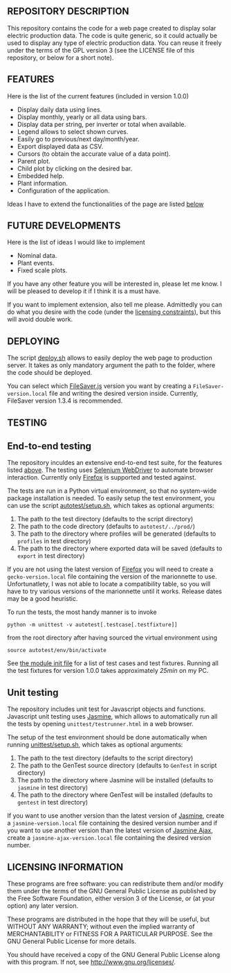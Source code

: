 REPOSITORY DESCRIPTION
----------------------

This repository contains the code for a web page created to display
solar electric production data. The code is quite generic, so it
could actually be used to display any type of electric production data.
You can reuse it freely under the terms of the GPL version 3 (see the 
LICENSE file of this repository, or below for a short note).

FEATURES
--------

Here is the list of the current features (included in version 1.0.0)
- Display daily data using lines.
- Display monthly, yearly or all data using bars.
- Display data per string, per inverter or total when available.
- Legend allows to select shown curves.
- Easily go to previous/next day/month/year.
- Export displayed data as CSV.
- Cursors (to obtain the accurate value of a data point).
- Parent plot.
- Child plot by clicking on the desired bar.
- Embedded help.
- Plant information.
- Configuration of the application.

Ideas I have to extend the functionalities of the page are listed
[below](#future-developments)

FUTURE DEVELOPMENTS
-------------------

Here is the list of ideas I would like to implement
- Nominal data.
- Plant events.
- Fixed scale plots.

If you have any other feature you will be interested in, please let me know.
I will be pleased to develop it if I think it is a must have.

If you want to implement extension, also tell me please. Admittedly you
can do what you desire with the code (under the
[licensing constraints](#licensing-information)), but this will avoid double work.


DEPLOYING
---------

The script [deploy.sh](https://github.com/pasccom/SolarProd/blob/master/deploy.sh)
allows to easily deploy the web page to production server. It takes as only
mandatory argument the path to the folder, where the code should be deployed.

You can select which [FileSaver.js](https://github.com/eligrey/FileSaver.js) 
version you want by creating a `FileSaver-version.local` file and writing
the desired version inside. Currently, FileSaver version 1.3.4 is recommended.

TESTING
-------

## End-to-end testing

The repository inculdes an extensive end-to-end test suite, for the features listed
[above](#features). The testing uses
[Selenium WebDriver](https://www.seleniumhq.org/projects/webdriver/) to automate
browser interaction. Currently only [Firefox](https://www.mozilla.org/fr/firefox/)
is supported and tested against.

The tests are run in a Python virtual environment, so that no system-wide package
installation is needed. To easily setup the test environment, you can use the script
[autotest/setup.sh](https://github.com/pasccom/SolarProd/blob/master/autotest/setup.sh),
which takes as optional arguments:
1. The path to the test directory (defaults to the script directory)
2. The path to the code directory (defaults to `autotest/../prod/`)
3. The path to the directory where profiles will be generated (defaults to `profiles`
in test directory)
4. The path to the directory where exported data will be saved (defaults to `export`
in test directory)

If you are not using the latest version of [Firefox](https://www.mozilla.org/fr/firefox/)
you will need to create a `gecko-version.local` file containing the version of
the marionnette to use. Unfortunatlety, I was not able to locate a compatibility table,
so you will have to try various versions of the marionnette until it works. Release dates
may be a good heuristic.

To run the tests, the most handy manner is to invoke
```
python -m unittest -v autotest[.testcase[.testfixture]]
```
from the root directory after having sourced the virtual environment using
```
source autotest/env/bin/activate
```
See [the module init file](https://github.com/pasccom/SolarProd/blob/master/__init__.py)
for a list of test cases and test fixtures. Running all the test fixtures for version 
1.0.0 takes approximately *25min* on my PC.

## Unit testing

The repository includes unit test for Javascript objects and functions. Javascript
unit testing uses [Jasmine](https://jasmine.github.io/), which allows to automatically
run all the tests by opening `unittest/testrunner.html` in a web browser.

The setup of the test environment should be done automatically when running
[unittest/setup.sh](https://github.com/pasccom/SolarProd/blob/master/unittest/setup.sh),
which takes as optional arguments:
1. The path to the test directory (defaults to the script directory)
2. The path to the GenTest source directory (defaults to `GenTest` in script directory)
3. The path to the directory where Jasmine will be installed (defaults to `jasmine`
in test directory)
4. The path to the directory where GenTest will be installed (defaults to `gentest`
in test directory)

If you want to use another version than the latest version of
[Jasmine](https://jasmine.github.io/), create a `jasmine-version.local` file containing
the desired version number and if you want to use another version than the latest version of
[Jasmine Ajax](https://github.com/jasmine/jasmine-ajax), create a `jasmine-ajax-version.local`
file containing the desired version number.

LICENSING INFORMATION
---------------------
These programs are free software: you can redistribute them and/or modify
them under the terms of the GNU General Public License as published by
the Free Software Foundation, either version 3 of the License, or
(at your option) any later version.

These programs are distributed in the hope that they will be useful,
but WITHOUT ANY WARRANTY; without even the implied warranty of
MERCHANTABILITY or FITNESS FOR A PARTICULAR PURPOSE.  See the
GNU General Public License for more details.

You should have received a copy of the GNU General Public License
along with this program. If not, see <http://www.gnu.org/licenses/>.
